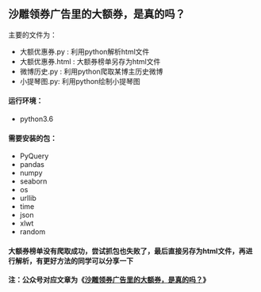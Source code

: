 ## 沙雕领券广告里的大额券，是真的吗？

主要的文件为：
- 大额优惠券.py : 利用python解析html文件
- 大额优惠券.html : 大额券榜单另存为html文件
- 微博历史.py : 利用python爬取某博主历史微博
- 小提琴图.py: 利用python绘制小提琴图


#### 运行环境：
- python3.6

#### 需要安装的包：
- PyQuery
- pandas
- numpy
- seaborn
- os
- urllib
- time
- json
- xlwt 
- random

#### 大额券榜单没有爬取成功，尝试抓包也失败了，最后直接另存为html文件，再进行解析，有更好方法的同学可以分享一下

**注：公众号对应文章为《[沙雕领券广告里的大额券，是真的吗？](https://mp.weixin.qq.com/s/wf-OwJ453pAmOvuRtiECUw)》**

